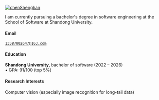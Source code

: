 [![chenShenghan](https://img.shields.io/badge/XX-github-blue?logo=github)](https://github.com/ChenShengHan100)

I am currently pursuing a bachelor's degree in software engineering at the School of Software at Shandong University.
#### Email  
<code>13587802647@163.com</code>

#### Education  
**Shandong University**, bachelor of software (2022 – 2026)  
• GPA: 91/100 (top 5%)


#### Research Interests  
Computer vision (especially image recognition for long-tail data)